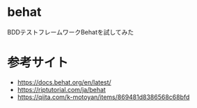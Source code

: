# behat
BDDテストフレームワークBehatを試してみた

# 参考サイト
- https://docs.behat.org/en/latest/
- https://riptutorial.com/ja/behat
- https://qiita.com/k-motoyan/items/869481d8386568c68bfd
